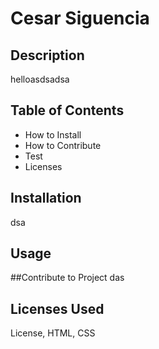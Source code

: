 
# Cesar Siguencia

## Description 
helloasdsadsa

## Table of Contents
- How to Install
- How to Contribute
- Test
- Licenses


## Installation
dsa

## Usage

##Contribute to Project
das

## Licenses Used
License, HTML, CSS
    